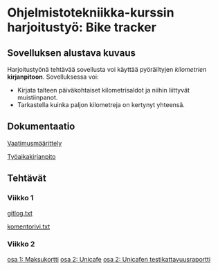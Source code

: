 # Ohjelmistotekniikka-kurssin harjoitustyö: Bike tracker

## Sovelluksen alustava kuvaus

Harjoitustyönä tehtävää sovellusta voi käyttää pyöräiltyjen _kilometrien_ __kirjanpitoon__. Sovelluksessa voi:

* Kirjata talteen päiväkohtaiset kilometrisaldot ja niihin liittyvät muistiinpanot.
* Tarkastella kuinka paljon kilometreja on kertynyt yhteensä.

## Dokumentaatio

[Vaatimusmäärittely](https://github.com/tsalohei/bike-tracker/blob/master/dokumentaatio/vaatimusmaarittely.md)

[Työaikakirjanpito](https://github.com/tsalohei/bike-tracker/blob/master/dokumentaatio/tuntikirjanpito.md)

## Tehtävät

### Viikko 1

[gitlog.txt](https://github.com/tsalohei/bike-tracker/blob/master/laskarit/viikko1/gitlog.txt)

[komentorivi.txt](https://github.com/tsalohei/bike-tracker/blob/master/laskarit/viikko1/komentorivi.txt)

### Viikko 2

[osa 1: Maksukortti](https://github.com/tsalohei/bike-tracker/tree/master/laskarit/viikko2/Maksukortti)
[osa 2: Unicafe](https://github.com/tsalohei/bike-tracker/tree/master/laskarit/viikko2/Unicafe)
[osa 2: Unicafen testikattavuusraportti](https://github.com/tsalohei/bike-tracker/blob/master/laskarit/viikko2/testikattavuusraportti.png)
